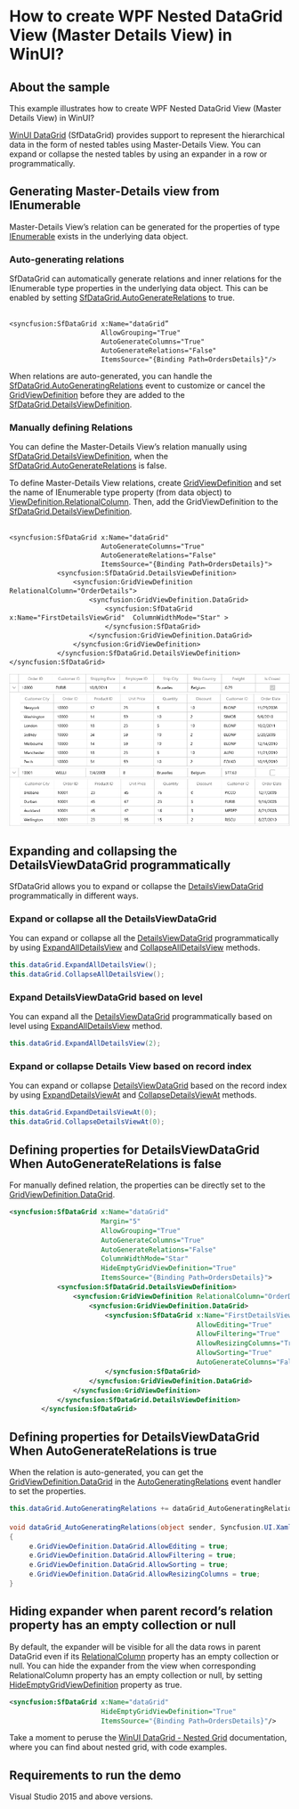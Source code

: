 # How to create WPF Nested DataGrid View (Master Details View) in WinUI?

## About the sample

This example illustrates how to create WPF Nested DataGrid View (Master Details View) in WinUI?

[WinUI DataGrid](https://www.syncfusion.com/winui-controls/datagrid) (SfDataGrid) provides support to represent the hierarchical data in the form of nested tables using Master-Details View. You can expand or collapse the nested tables by using an expander in a row or programmatically.

## Generating Master-Details view from IEnumerable

Master-Details View’s relation can be generated for the properties of type [IEnumerable](https://docs.microsoft.com/en-us/dotnet/api/system.collections.ienumerable?view=net-5.0) exists in the underlying data object.

### Auto-generating relations

SfDataGrid can automatically generate relations and inner relations for the IEnumerable type properties in the underlying data object. This can be enabled by setting [SfDataGrid.AutoGenerateRelations](https://help.syncfusion.com/cr/winui/Syncfusion.UI.Xaml.DataGrid.SfDataGrid.html#Syncfusion_UI_Xaml_DataGrid_SfDataGrid_AutoGenerateRelations) to true.

``` Xaml

<syncfusion:SfDataGrid x:Name="dataGrid”
                       AllowGrouping="True"
                       AutoGenerateColumns="True"
                       AutoGenerateRelations="False"
                       ItemsSource="{Binding Path=OrdersDetails}"/>
```                                            

When relations are auto-generated, you can handle the [SfDataGrid.AutoGeneratingRelations](https://help.syncfusion.com/cr/winui/Syncfusion.UI.Xaml.DataGrid.SfDataGrid.html#Syncfusion_UI_Xaml_DataGrid_SfDataGrid_AutoGeneratingRelations) event to customize or cancel the [GridViewDefinition](https://help.syncfusion.com/cr/winui/Syncfusion.UI.Xaml.DataGrid.GridViewDefinition.html) before they are added to the [SfDataGrid.DetailsViewDefinition](https://help.syncfusion.com/cr/winui/Syncfusion.UI.Xaml.DataGrid.DetailsViewDefinition.html).

### Manually defining Relations

You can define the Master-Details View’s relation manually using [SfDataGrid.DetailsViewDefinition](https://help.syncfusion.com/cr/winui/Syncfusion.UI.Xaml.DataGrid.DetailsViewDefinition.html), when the [SfDataGrid.AutoGenerateRelations](https://help.syncfusion.com/cr/winui/Syncfusion.UI.Xaml.DataGrid.SfDataGrid.html#Syncfusion_UI_Xaml_DataGrid_SfDataGrid_AutoGenerateRelations) is false.

To define Master-Details View relations, create [GridViewDefinition](https://help.syncfusion.com/cr/winui/Syncfusion.UI.Xaml.DataGrid.GridViewDefinition.html) and set the name of IEnumerable type property (from data object) to [ViewDefinition.RelationalColumn](https://help.syncfusion.com/cr/winui/Syncfusion.UI.Xaml.DataGrid.ViewDefinition.html#Syncfusion_UI_Xaml_DataGrid_ViewDefinition_RelationalColumn). Then, add the GridViewDefinition to the [SfDataGrid.DetailsViewDefinition](https://help.syncfusion.com/cr/winui/Syncfusion.UI.Xaml.DataGrid.DetailsViewDefinition.html).

``` Xaml

<syncfusion:SfDataGrid x:Name="dataGrid"
                       AutoGenerateColumns="True"
                       AutoGenerateRelations="False"
                       ItemsSource="{Binding Path=OrdersDetails}">
            <syncfusion:SfDataGrid.DetailsViewDefinition>
                <syncfusion:GridViewDefinition RelationalColumn="OrderDetails">
                    <syncfusion:GridViewDefinition.DataGrid>
                        <syncfusion:SfDataGrid x:Name="FirstDetailsViewGrid"  ColumnWidthMode="Star" >
                        </syncfusion:SfDataGrid>
                    </syncfusion:GridViewDefinition.DataGrid>
                </syncfusion:GridViewDefinition>
            </syncfusion:SfDataGrid.DetailsViewDefinition>
</syncfusion:SfDataGrid> 
```

![DetailsView_IEnumerable](DetailsView_IEnumerable.png)

## Expanding and collapsing the DetailsViewDataGrid programmatically

SfDataGrid allows you to expand or collapse the [DetailsViewDataGrid](https://help.syncfusion.com/cr/winui/Syncfusion.UI.Xaml.DataGrid.DetailsViewDataGrid.html) programmatically in different ways.

### Expand or collapse all the DetailsViewDataGrid

You can expand or collapse all the [DetailsViewDataGrid](https://help.syncfusion.com/cr/winui/Syncfusion.UI.Xaml.DataGrid.DetailsViewDataGrid.html) programmatically by using [ExpandAllDetailsView](https://help.syncfusion.com/cr/winui/Syncfusion.UI.Xaml.DataGrid.SfDataGrid.html#Syncfusion_UI_Xaml_DataGrid_SfDataGrid_ExpandAllDetailsView) and [CollapseAllDetailsView](https://help.syncfusion.com/cr/winui/Syncfusion.UI.Xaml.DataGrid.SfDataGrid.html#Syncfusion_UI_Xaml_DataGrid_SfDataGrid_CollapseAllDetailsView) methods.

``` C#
this.dataGrid.ExpandAllDetailsView();
this.dataGrid.CollapseAllDetailsView();
```

### Expand DetailsViewDataGrid based on level

You can expand all the [DetailsViewDataGrid](https://help.syncfusion.com/cr/winui/Syncfusion.UI.Xaml.DataGrid.DetailsViewDataGrid.html) programmatically based on level using [ExpandAllDetailsView](https://help.syncfusion.com/cr/winui/Syncfusion.UI.Xaml.DataGrid.SfDataGrid.html#Syncfusion_UI_Xaml_DataGrid_SfDataGrid_ExpandAllDetailsView) method.

``` C#
this.dataGrid.ExpandAllDetailsView(2);
```

### Expand or collapse Details View based on record index

You can expand or collapse [DetailsViewDataGrid](https://help.syncfusion.com/cr/winui/Syncfusion.UI.Xaml.DataGrid.DetailsViewDataGrid.html) based on the record index by using [ExpandDetailsViewAt](https://help.syncfusion.com/cr/winui/Syncfusion.UI.Xaml.DataGrid.SfDataGrid.html#Syncfusion_UI_Xaml_DataGrid_SfDataGrid_ExpandAllDetailsView_System_Int32_) and [CollapseDetailsViewAt](https://help.syncfusion.com/cr/winui/Syncfusion.UI.Xaml.DataGrid.SfDataGrid.html#Syncfusion_UI_Xaml_DataGrid_SfDataGrid_CollapseDetailsViewAt_System_Int32_) methods.

``` C#
this.dataGrid.ExpandDetailsViewAt(0);
this.dataGrid.CollapseDetailsViewAt(0);
```

## Defining properties for DetailsViewDataGrid When AutoGenerateRelations is false

For manually defined relation, the properties can be directly set to the [GridViewDefinition.DataGrid](https://help.syncfusion.com/cr/winui/Syncfusion.UI.Xaml.DataGrid.GridViewDefinition.html#Syncfusion_UI_Xaml_DataGrid_GridViewDefinition_DataGrid).

``` XML
<syncfusion:SfDataGrid x:Name="dataGrid"
                       Margin="5"
                       AllowGrouping="True"
                       AutoGenerateColumns="True"
                       AutoGenerateRelations="False"
                       ColumnWidthMode="Star"
                       HideEmptyGridViewDefinition="True"
                       ItemsSource="{Binding Path=OrdersDetails}">
            <syncfusion:SfDataGrid.DetailsViewDefinition>
                <syncfusion:GridViewDefinition RelationalColumn="OrderDetails">
                    <syncfusion:GridViewDefinition.DataGrid>
                        <syncfusion:SfDataGrid x:Name="FirstDetailsViewGrid"
                                               AllowEditing="True"
                                               AllowFiltering="True"
                                               AllowResizingColumns="True"
                                               AllowSorting="True"
                                               AutoGenerateColumns="False" >
                        </syncfusion:SfDataGrid>
                    </syncfusion:GridViewDefinition.DataGrid>
                </syncfusion:GridViewDefinition>
            </syncfusion:SfDataGrid.DetailsViewDefinition>
        </syncfusion:SfDataGrid>
```

## Defining properties for DetailsViewDataGrid When AutoGenerateRelations is true

When the relation is auto-generated, you can get the [GridViewDefinition.DataGrid](https://help.syncfusion.com/cr/winui/Syncfusion.UI.Xaml.DataGrid.GridViewDefinition.html#Syncfusion_UI_Xaml_DataGrid_GridViewDefinition_DataGrid) in the [AutoGeneratingRelations](https://help.syncfusion.com/cr/winui/Syncfusion.UI.Xaml.DataGrid.SfDataGrid.html#Syncfusion_UI_Xaml_DataGrid_SfDataGrid_AutoGeneratingRelations) event handler to set the properties.

``` C#
this.dataGrid.AutoGeneratingRelations += dataGrid_AutoGeneratingRelations;

void dataGrid_AutoGeneratingRelations(object sender, Syncfusion.UI.Xaml.Grid.AutoGeneratingRelationsArgs e)
{
     e.GridViewDefinition.DataGrid.AllowEditing = true;
     e.GridViewDefinition.DataGrid.AllowFiltering = true;
     e.GridViewDefinition.DataGrid.AllowSorting = true;
     e.GridViewDefinition.DataGrid.AllowResizingColumns = true;
}
```

## Hiding expander when parent record’s relation property has an empty collection or null

By default, the expander will be visible for all the data rows in parent DataGrid even if its [RelationalColumn](https://help.syncfusion.com/cr/winui/Syncfusion.UI.Xaml.DataGrid.ViewDefinition.html#Syncfusion_UI_Xaml_DataGrid_ViewDefinition_RelationalColumn) property has an empty collection or null.
You can hide the expander from the view when corresponding RelationalColumn property has an empty collection or null, by setting [HideEmptyGridViewDefinition](https://help.syncfusion.com/cr/winui/Syncfusion.UI.Xaml.DataGrid.SfDataGrid.html#Syncfusion_UI_Xaml_DataGrid_SfDataGrid_HideEmptyGridViewDefinition) property as true.

``` XML
<syncfusion:SfDataGrid x:Name="dataGrid"
                       HideEmptyGridViewDefinition="True"
                       ItemsSource="{Binding Path=OrdersDetails}"/>
```

Take a moment to peruse the [WinUI DataGrid - Nested Grid](https://help.syncfusion.com/winui/datagrid/master-details-view) documentation, where you can find about nested grid, with code examples.

## Requirements to run the demo 

Visual Studio 2015 and above versions.
